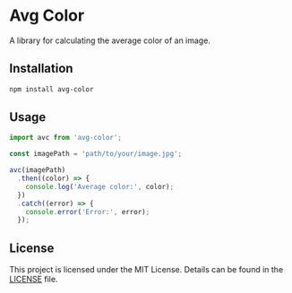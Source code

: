 # Avg Color

A library for calculating the average color of an image.

## Installation

```bash
npm install avg-color
```

## Usage

```javascript
import avc from 'avg-color';

const imagePath = 'path/to/your/image.jpg';

avc(imagePath)
  .then((color) => {
    console.log('Average color:', color);
  })
  .catch((error) => {
    console.error('Error:', error);
  });
```

## License

This project is licensed under the MIT License. Details can be found in the [LICENSE](./LICENSE.md) file.
